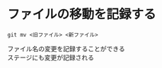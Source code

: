  # ファイルの移動を記録する  
 
 ```git
 git mv <旧ファイル> <新ファイル>
 ```
 
 ファイル名の変更を記録することができる  
 ステージにも変更が記録される  
 
 

